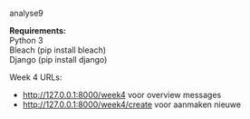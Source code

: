 analyse9

<b>Requirements:</b> <br/>
Python 3 <br/>
Bleach (pip install bleach) <br/>
Django (pip install django) <br/>

Week 4 URLs:
- http://127.0.0.1:8000/week4 voor overview messages
- http://127.0.0.1:8000/week4/create voor aanmaken nieuwe
